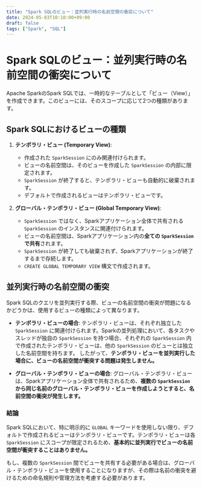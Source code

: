 ```yaml
---
title: "Spark SQLのビュー：並列実行時の名前空間の衝突について"
date: 2024-05-03T10:10:00+09:00
draft: false
tags: ["Spark", "SQL"] 
---
```

<!--more-->
# Spark SQLのビュー：並列実行時の名前空間の衝突について

Apache SparkのSpark SQLでは、一時的なテーブルとして「ビュー（View）」を作成できます。このビューには、そのスコープに応じて2つの種類があります。

## Spark SQLにおけるビューの種類

1.  **テンポラリ・ビュー (Temporary View)**:
    -   作成された `SparkSession` にのみ関連付けられます。
    -   ビューの名前空間は、そのビューを作成した `SparkSession` の内部に限定されます。
    -   `SparkSession` が終了すると、テンポラリ・ビューも自動的に破棄されます。
    -   デフォルトで作成されるビューはテンポラリ・ビューです。

2.  **グローバル・テンポラリ・ビュー (Global Temporary View)**:
    -   `SparkSession` ではなく、Sparkアプリケーション全体で共有される `SparkSession` のインスタンスに関連付けられます。
    -   ビューの名前空間は、Sparkアプリケーション内の**全ての `SparkSession` で共有**されます。
    -   `SparkSession` が終了しても破棄されず、Sparkアプリケーションが終了するまで存続します。
    -   `CREATE GLOBAL TEMPORARY VIEW` 構文で作成されます。

## 並列実行時の名前空間の衝突

Spark SQLのクエリを並列実行する際、ビューの名前空間の衝突が問題になるかどうかは、使用するビューの種類によって異なります。

-   **テンポラリ・ビューの場合**:
    テンポラリ・ビューは、それぞれ独立した `SparkSession` に関連付けられます。Sparkの並列処理において、各タスクやスレッドが独自の `SparkSession` を持つ場合、それぞれの `SparkSession` 内で作成されたテンポラリ・ビューは、他の `SparkSession` のビューとは独立した名前空間を持ちます。
    したがって、**テンポラリ・ビューを並列実行した場合に、ビューの名前空間が衝突する問題は発生しません。**

-   **グローバル・テンポラリ・ビューの場合**:
    グローバル・テンポラリ・ビューは、Sparkアプリケーション全体で共有されるため、**複数の `SparkSession` から同じ名前のグローバル・テンポラリ・ビューを作成しようとすると、名前空間の衝突が発生します。**

### 結論

Spark SQLにおいて、特に明示的に `GLOBAL` キーワードを使用しない限り、デフォルトで作成されるビューはテンポラリ・ビューです。テンポラリ・ビューは各 `SparkSession` にスコープが限定されるため、**基本的に並列実行でビューの名前空間が衝突することはありません。**

もし、複数の `SparkSession` 間でビューを共有する必要がある場合は、グローバル・テンポラリ・ビューを使用することになりますが、その際は名前の衝突を避けるための命名規則や管理方法を考慮する必要があります。